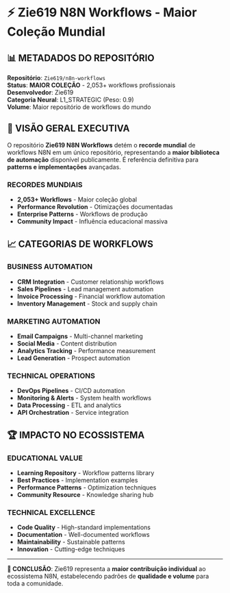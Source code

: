 # ⚡ Zie619 N8N Workflows - Maior Coleção Mundial

## 📊 METADADOS DO REPOSITÓRIO

**Repositório**: `Zie619/n8n-workflows`  
**Status**: **MAIOR COLEÇÃO** - 2,053+ workflows profissionais  
**Desenvolvedor**: Zie619  
**Categoria Neural**: L1_STRATEGIC (Peso: 0.9)  
**Volume**: Maior repositório de workflows do mundo  

## 🚀 VISÃO GERAL EXECUTIVA

O repositório **Zie619 N8N Workflows** detém o **recorde mundial** de workflows N8N em um único repositório, representando a **maior biblioteca de automação** disponível publicamente. É referência definitiva para **patterns e implementações** avançadas.

### **RECORDES MUNDIAIS**
- **2,053+ Workflows** - Maior coleção global
- **Performance Revolution** - Otimizações documentadas
- **Enterprise Patterns** - Workflows de produção
- **Community Impact** - Influência educacional massiva

## 📈 CATEGORIAS DE WORKFLOWS

### **BUSINESS AUTOMATION**
- **CRM Integration** - Customer relationship workflows
- **Sales Pipelines** - Lead management automation
- **Invoice Processing** - Financial workflow automation
- **Inventory Management** - Stock and supply chain

### **MARKETING AUTOMATION**
- **Email Campaigns** - Multi-channel marketing
- **Social Media** - Content distribution
- **Analytics Tracking** - Performance measurement
- **Lead Generation** - Prospect automation

### **TECHNICAL OPERATIONS**
- **DevOps Pipelines** - CI/CD automation
- **Monitoring & Alerts** - System health workflows
- **Data Processing** - ETL and analytics
- **API Orchestration** - Service integration

## 🏆 IMPACTO NO ECOSSISTEMA

### **EDUCATIONAL VALUE**
- **Learning Repository** - Workflow patterns library
- **Best Practices** - Implementation examples
- **Performance Patterns** - Optimization techniques
- **Community Resource** - Knowledge sharing hub

### **TECHNICAL EXCELLENCE**
- **Code Quality** - High-standard implementations
- **Documentation** - Well-documented workflows
- **Maintainability** - Sustainable patterns
- **Innovation** - Cutting-edge techniques

---

**🎯 CONCLUSÃO**: Zie619 representa a **maior contribuição individual** ao ecossistema N8N, estabelecendo padrões de **qualidade e volume** para toda a comunidade.